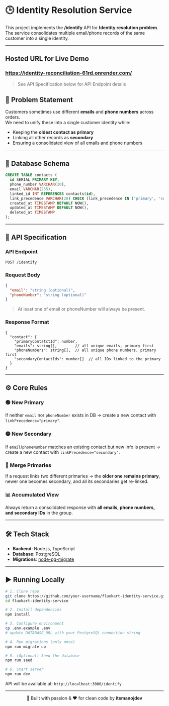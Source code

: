 # 🕒 Identity Resolution Service  

This project implements the **/identify** API for **Identity resolution problem**.  
The service consolidates multiple email/phone records of the same customer into a single identity.  

---

## Hosted URL for Live Demo

### https://identity-reconciliation-61rd.onrender.com/

> See API Specification below for API Endpoint details 

## 🚀 Problem Statement  

Customers sometimes use different **emails** and **phone numbers** across orders.  
We need to unify these into a single customer identity while:  
- Keeping the **oldest contact as primary**  
- Linking all other records as **secondary**  
- Ensuring a consolidated view of all emails and phone numbers  

---

## 📖 Database Schema  

```sql
CREATE TABLE contacts (
  id SERIAL PRIMARY KEY,
  phone_number VARCHAR(20),
  email VARCHAR(255),
  linked_id INT REFERENCES contacts(id),
  link_precedence VARCHAR(20) CHECK (link_precedence IN ('primary', 'secondary')) NOT NULL,
  created_at TIMESTAMP DEFAULT NOW(),
  updated_at TIMESTAMP DEFAULT NOW(),
  deleted_at TIMESTAMP
);
```

---

## 🔗 API Specification

### API Endpoint

```bash
POST /identify
```

### Request Body

```json
{
  "email": "string (optional)",
  "phoneNumber": "string (optional)"
}
```
> At least one of email or phoneNumber will always be present.

### Response Format
```
{
  "contact": {
    "primaryContatctId": number,
    "emails": string[],        // all unique emails, primary first
    "phoneNumbers": string[],  // all unique phone numbers, primary first
    "secondaryContactIds": number[]  // all IDs linked to the primary
  }
}
```

---

## ⚙️ Core Rules  

### 🟢 New Primary  
If neither `email` nor `phoneNumber` exists in DB → create a new contact with `linkPrecedence="primary"`.  

### 🟡 New Secondary  
If `email`/`phoneNumber` matches an existing contact but new info is present → create a new contact with `linkPrecedence="secondary"`.  

### 🔄 Merge Primaries  
If a request links two different primaries → the **older one remains primary**, newer one becomes secondary, and all its secondaries get re-linked.  

### 📊 Accumulated View  
Always return a consolidated response with **all emails, phone numbers, and secondary IDs** in the group.  

---

## 🛠️ Tech Stack  

- **Backend**: Node.js, TypeScript
- **Database**: PostgreSQL  
- **Migrations**: [node-pg-migrate](https://salsita.github.io/node-pg-migrate/)  

---

## ▶️ Running Locally  

```bash
# 1. Clone repo
git clone https://github.com/your-username/fluxkart-identity-service.git
cd fluxkart-identity-service

# 2. Install dependencies
npm install

# 3. Configure environment
cp .env.example .env
# update DATABASE_URL with your PostgreSQL connection string

# 4. Run migrations (only once)
npm run migrate up

# 5. (Optional) Seed the database
npm run seed

# 6. Start server
npm run dev
```

API will be available at: `http://localhost:3000/identify`

---

<p align="center">
  🚀 Built with passion & ❤️ for clean code by <b>itsmanojdev</b>
</p>

